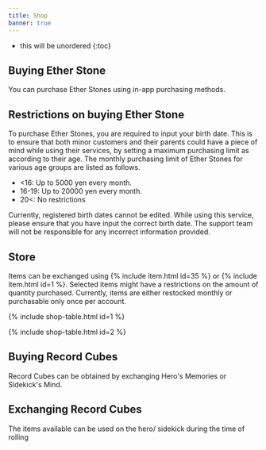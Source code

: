 ```yaml
---
title: Shop
banner: true
---
```


* this will be unordered
{:toc}

## Buying Ether Stone

You can purchase Ether Stones using in-app purchasing methods.

## Restrictions on buying Ether Stone

To purchase Ether Stones, you are required to input your birth date.
This is to ensure that both minor customers and their parents could have a piece of mind while using their services, by setting a maximum purchasing limit as according to their age.
The monthly purchasing limit of Ether Stones for various age groups are listed as follows.

- <16: Up to 5000 yen every month.
- 16-19: Up to 20000 yen every month.
- 20<: No restrictions

Currently, registered birth dates cannot be edited.
While using this service, please ensure that you have input the correct birth date.
The support team will not be responsible for any incorrect information provided.

## Store

Items can be exchanged using {% include item.html id=35 %} or {% include item.html id=1 %}. Selected items might have a restrictions on the amount of quantity purchased. Currently, items are either restocked monthly or purchasable only once per account.

{% include shop-table.html id=1 %}

{% include shop-table.html id=2 %}

## Buying Record Cubes

Record Cubes can be obtained by exchanging Hero's Memories or Sidekick's Mind.

## Exchanging Record Cubes

The items available can be used on the hero/ sidekick during the time of rolling
